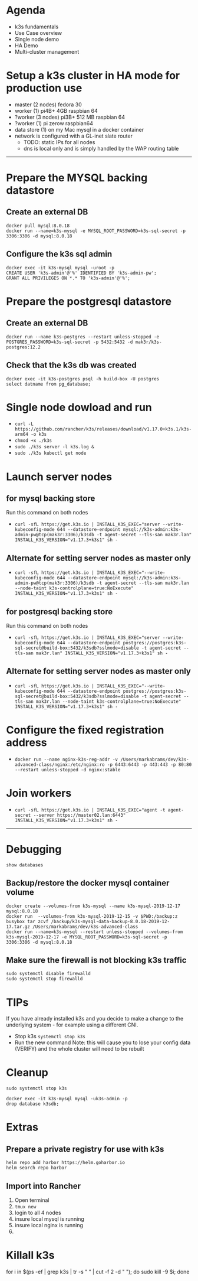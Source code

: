 # Agenda
* k3s fundamentals 
* Use Case overview
* Single node demo
* HA Demo
* Multi-cluster management


# Setup a k3s cluster in HA mode for production use
* master (2 nodes) fedora 30
* worker (1) pi4B+ 4GB raspbian 64
* ?worker (3 nodes) pi3B+ 512 MB raspbian 64
* ?worker (1) pi zerow raspbian64
* data store (1) on my Mac mysql in a docker container
* network is configured with a GL-inet slate router
    - TODO: static IPs for all nodes 
    - dns is local only and is simply handled by the WAP routing table

--- 

# Prepare the MYSQL backing datastore
## Create an external DB
```
docker pull mysql:8.0.18
docker run --name=k3s-mysql -e MYSQL_ROOT_PASSWORD=k3s-sql-secret -p 3306:3306 -d mysql:8.0.18
```
## Configure the k3s sql admin
```
docker exec -it k3s-mysql mysql -uroot -p
CREATE USER 'k3s-admin'@'%' IDENTIFIED BY 'k3s-admin-pw';
GRANT ALL PRIVILEGES ON *.* TO 'k3s-admin'@'%';
```

# Prepare the postgresql datastore
## Create an external DB
```
docker run --name k3s-postgres --restart unless-stopped -e POSTGRES_PASSWORD=k3s-sql-secret -p 5432:5432 -d mak3r/k3s-postgres:12.2
```
## Check that the k3s db was created
```
docker exec -it k3s-postgres psql -h build-box -U postgres
select datname from pg_database;
```

# Single node dowload and run
* `curl -L https://github.com/rancher/k3s/releases/download/v1.17.0+k3s.1/k3s-arm64 -o k3s`
* `chmod +x ./k3s`
* `sudo ./k3s server -l k3s.log &`
* `sudo ./k3s kubectl get node`


# Launch server nodes

## for mysql backing store
Run this command on both nodes
* `curl -sfL https://get.k3s.io | INSTALL_K3S_EXEC="server --write-kubeconfig-mode 644 --datastore-endpoint mysql://k3s-admin:k3s-admin-pw@tcp(mak3r:3306)/k3sdb -t agent-secret --tls-san mak3r.lan" INSTALL_K3S_VERSION="v1.17.3+k3s1" sh -`
## Alternate for setting server nodes as master only
* `curl -sfL https://get.k3s.io | INSTALL_K3S_EXEC="--write-kubeconfig-mode 644 --datastore-endpoint mysql://k3s-admin:k3s-admin-pw@tcp(mak3r:3306)/k3sdb -t agent-secret --tls-san mak3r.lan --node-taint k3s-controlplane=true:NoExecute" INSTALL_K3S_VERSION="v1.17.3+k3s1" sh -`

## for postgresql backing store
Run this command on both nodes
* `curl -sfL https://get.k3s.io | INSTALL_K3S_EXEC="server --write-kubeconfig-mode 644 --datastore-endpoint postgres://postgres:k3s-sql-secret@build-box:5432/k3sdb?sslmode=disable -t agent-secret --tls-san mak3r.lan" INSTALL_K3S_VERSION="v1.17.3+k3s1" sh -`
## Alternate for setting server nodes as master only
* `curl -sfL https://get.k3s.io | INSTALL_K3S_EXEC="--write-kubeconfig-mode 644 --datastore-endpoint postgres://postgres:k3s-sql-secret@build-box:5432/k3sdb?sslmode=disable -t agent-secret --tls-san mak3r.lan --node-taint k3s-controlplane=true:NoExecute" INSTALL_K3S_VERSION="v1.17.3+k3s1" sh -`

# Configure the fixed registration address
* `docker run --name nginx-k3s-reg-addr -v /Users/markabrams/dev/k3s-advanced-class/nginx:/etc/nginx:ro -p 6443:6443 -p 443:443 -p 80:80 --restart unless-stopped -d nginx:stable`

# Join workers
* `curl -sfL https://get.k3s.io | INSTALL_K3S_EXEC="agent -t agent-secret --server https://master02.lan:6443" INSTALL_K3S_VERSION="v1.17.3+k3s1" sh -`

---

# Debugging
`show databases`
## Backup/restore the docker mysql container volume
```
docker create --volumes-from k3s-mysql --name k3s-mysql-2019-12-17 mysql:8.0.18
docker run  --volumes-from k3s-mysql-2019-12-15 -v $PWD:/backup:z busybox tar zcvf /backup/k3s-mysql-data-backup-8.0.18-2019-12-17.tar.gz /Users/markabrams/dev/k3s-advanced-class
docker run --name=k3s-mysql --restart unless-stopped --volumes-from k3s-mysql-2019-12-17 -e MYSQL_ROOT_PASSWORD=k3s-sql-secret -p 3306:3306 -d mysql:8.0.18
```
## Make sure the firewall is not blocking k3s traffic
```
sudo systemctl disable firewalld
sudo systemctl stop firewalld
```

# TIPs
If you have already installed k3s and you decide to make a change to the underlying system - for example using a different CNI.
* Stop k3s `systemctl stop k3s`
* Run the new command
Note: this will cause you to lose your config data (VERIFY) and the whole cluster will need to be rebuilt

# Cleanup

```
sudo systemctl stop k3s
```

```
docker exec -it k3s-mysql mysql -uk3s-admin -p
drop database k3sdb;
```

# Extras
## Prepare a private registry for use with k3s
```
helm repo add harbor https://helm.goharbor.io
helm search repo harbor
```

## Import into Rancher

1. Open terminal
1. `tmux new`
1. login to all 4 nodes
1. insure local mysql is running
1. insure local nginx is running
1. 

# Killall k3s
for i in $(ps -ef | grep k3s | tr -s " " | cut -f 2 -d " "); do sudo kill -9 $i; done

